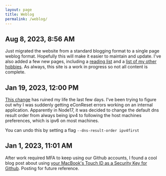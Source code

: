 ```yaml
---
layout: page
title: Weblog
permalink: /weblog/
---
```


## Aug 8, 2023, 8:56 AM

Just migrated the website from a standard blogging format to a single page weblog format. Hopefully this will make it easier to maintain and update. I've also added a few new pages, including a [reading list](/hobbies/reading/) and a [list of my other hobbies](/hobbies/). As always, this site is a work in progress so not all content is complete.

## Jan 19, 2023, 12:00 PM

[This change](https://github.com/nodejs/node/commit/1b2749ecbe) has ruined my life the last few days. I've been trying to figure out why I was suddenly getting eConReset errors working on an internal application. Apparently in Node17, it was decided to change the default dns result order from always being ipv4 to following the host machines preferences, which is ipv6 on most machines.

You can undo this by setting a flag `--dns-result-order ipv4first`

## Jan 1, 2023, 11:01 AM

After work required MFA to keep using our Github accounts, I found a cool blog post about using [your MacBook's Touch ID as a Security Key for Github](https://www.stevemar.net/touch-id-as-a-security-key/). Posting for future reference.
